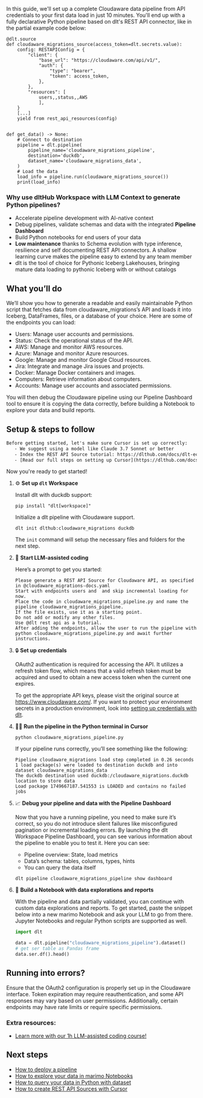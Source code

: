 In this guide, we'll set up a complete Cloudaware data pipeline from API credentials to your first data load in just 10 minutes. You'll end up with a fully declarative Python pipeline based on dlt's REST API connector, like in the partial example code below:

```python-outcome
@dlt.source
def cloudaware_migrations_source(access_token=dlt.secrets.value):
    config: RESTAPIConfig = {
        "client": {
            "base_url": "https://cloudaware.com/api/v1/",
            "auth": {
                "type": "bearer",
                "token": access_token,
            },
        },
        "resources": [
            users,,status,,AWS
            ],
    }
    [...]
    yield from rest_api_resources(config)


def get_data() -> None:
    # Connect to destination
    pipeline = dlt.pipeline(
        pipeline_name='cloudaware_migrations_pipeline',
        destination='duckdb',
        dataset_name='cloudaware_migrations_data', 
    )
    # Load the data
    load_info = pipeline.run(cloudaware_migrations_source())
    print(load_info) 
```

### Why use dltHub Workspace with LLM Context to generate Python pipelines?

- Accelerate pipeline development with AI-native context
- Debug pipelines, validate schemas and data with the integrated **Pipeline Dashboard**
- Build Python notebooks for end users of your data
- **Low maintenance** thanks to Schema evolution with type inference, resilience and self documenting REST API connectors. A shallow learning curve makes the pipeline easy to extend by any team member
- dlt is the tool of choice for Pythonic Iceberg Lakehouses, bringing mature data loading to pythonic Iceberg with or without catalogs

## What you’ll do

We’ll show you how to generate a readable and easily maintainable Python script that fetches data from cloudaware_migrations’s API and loads it into Iceberg, DataFrames, files, or a database of your choice. Here are some of the endpoints you can load:

- Users: Manage user accounts and permissions.
- Status: Check the operational status of the API.
- AWS: Manage and monitor AWS resources.
- Azure: Manage and monitor Azure resources.
- Google: Manage and monitor Google Cloud resources.
- Jira: Integrate and manage Jira issues and projects.
- Docker: Manage Docker containers and images.
- Computers: Retrieve information about computers.
- Accounts: Manage user accounts and associated permissions.

You will then debug the Cloudaware pipeline using our Pipeline Dashboard tool to ensure it is copying the data correctly, before building a Notebook to explore your data and build reports.

## Setup & steps to follow

```default
Before getting started, let's make sure Cursor is set up correctly:
   - We suggest using a model like Claude 3.7 Sonnet or better
   - Index the REST API Source tutorial: https://dlthub.com/docs/dlt-ecosystem/verified-sources/rest_api/ and add it to context as **@dlt rest api**
   - [Read our full steps on setting up Cursor](https://dlthub.com/docs/dlt-ecosystem/llm-tooling/cursor-restapi#23-configuring-cursor-with-documentation)
```

Now you're ready to get started!

1. ⚙️ **Set up `dlt` Workspace**
    
    Install dlt with duckdb support:
    ```shell
    pip install "dlt[workspace]"
    ```

    Initialize a dlt pipeline with Cloudaware support.
    ```shell
    dlt init dlthub:cloudaware_migrations duckdb
    ```

    The `init` command will setup the necessary files and folders for the next step.
    
2. 🤠 **Start LLM-assisted coding**
    
    Here’s a prompt to get you started:
    
    ```prompt
    Please generate a REST API Source for Cloudaware API, as specified in @cloudaware_migrations-docs.yaml 
    Start with endpoints users and  and skip incremental loading for now. 
    Place the code in cloudaware_migrations_pipeline.py and name the pipeline cloudaware_migrations_pipeline. 
    If the file exists, use it as a starting point. 
    Do not add or modify any other files. 
    Use @dlt rest api as a tutorial. 
    After adding the endpoints, allow the user to run the pipeline with python cloudaware_migrations_pipeline.py and await further instructions.
    ```

    
3. 🔒 **Set up credentials** 
    
    OAuth2 authentication is required for accessing the API. It utilizes a refresh token flow, which means that a valid refresh token must be acquired and used to obtain a new access token when the current one expires.
    
    To get the appropriate API keys, please visit the original source at https://www.cloudaware.com/.
    If you want to protect your environment secrets in a production environment, look into [setting up credentials with dlt](https://dlthub.com/docs/walkthroughs/add_credentials).
    
4. 🏃‍♀️ **Run the pipeline in the Python terminal in Cursor**
    
    ```shell
    python cloudaware_migrations_pipeline.py
    ```
    
    If your pipeline runs correctly, you’ll see something like the following:
    
    ```shell
    Pipeline cloudaware_migrations load step completed in 0.26 seconds
    1 load package(s) were loaded to destination duckdb and into dataset cloudaware_migrations_data
    The duckdb destination used duckdb:/cloudaware_migrations.duckdb location to store data
    Load package 1749667187.541553 is LOADED and contains no failed jobs
    ```
    
5. 📈 **Debug your pipeline and data with the Pipeline Dashboard**

    Now that you have a running pipeline, you need to make sure it’s correct, so you do not introduce silent failures like misconfigured pagination or incremental loading errors. By launching the dlt Workspace Pipeline Dashboard, you can see various information about the pipeline to enable you to test it. Here you can see:
    - Pipeline overview: State, load metrics
    - Data’s schema: tables, columns, types, hints
    - You can query the data itself
    
    ```shell
    dlt pipeline cloudaware_migrations_pipeline show dashboard
    ```
    
6. 🐍 **Build a Notebook with data explorations and reports**

    With the pipeline and data partially validated, you can continue with custom data explorations and reports. To get started, paste the snippet below into a new marimo Notebook and ask your LLM to go from there. Jupyter Notebooks and regular Python scripts are supported as well.

    
    ```python
    import dlt

   data = dlt.pipeline("cloudaware_migrations_pipeline").dataset()
   # get ser table as Pandas frame
   data.ser.df().head()
    ```

## Running into errors?

Ensure that the OAuth2 configuration is properly set up in the Cloudaware interface. Token expiration may require reauthentication, and some API responses may vary based on user permissions. Additionally, certain endpoints may have rate limits or require specific permissions.

### Extra resources:

- [Learn more with our 1h LLM-assisted coding course!](https://www.youtube.com/watch?v=GGid70rnJuM)

## Next steps

- [How to deploy a pipeline](https://dlthub.com/docs/walkthroughs/deploy-a-pipeline)
- [How to explore your data in marimo Notebooks](https://dlthub.com/docs/general-usage/dataset-access/marimo)
- [How to query your data in Python with dataset](https://dlthub.com/docs/general-usage/dataset-access/dataset)
- [How to create REST API Sources with Cursor](https://dlthub.com/docs/dlt-ecosystem/llm-tooling/cursor-restapi)
